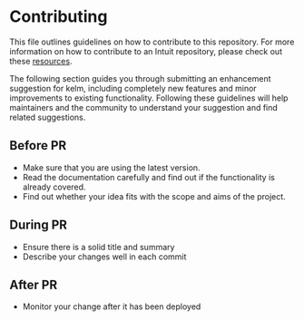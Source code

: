 [//]: # (This template is meant to give model owners a starting point on how to build out their conrtibution guidelines, please edit as you see fit)
# Contributing
This file outlines guidelines on how to contribute to this repository. For more information on how to contribute to
an Intuit repository, please check out these [resources](http://in/innersource).

The following section guides you through submitting an enhancement suggestion for kelm, including
completely new features and minor improvements to existing functionality. Following these guidelines will help
maintainers and the community to understand your suggestion and find related suggestions.

## Before PR
* Make sure that you are using the latest version.
* Read the documentation carefully and find out if the functionality is already covered.
* Find out whether your idea fits with the scope and aims of the project.

## During PR
* Ensure there is a solid title and summary
* Describe your changes well in each commit

## After PR
* Monitor your change after it has been deployed
